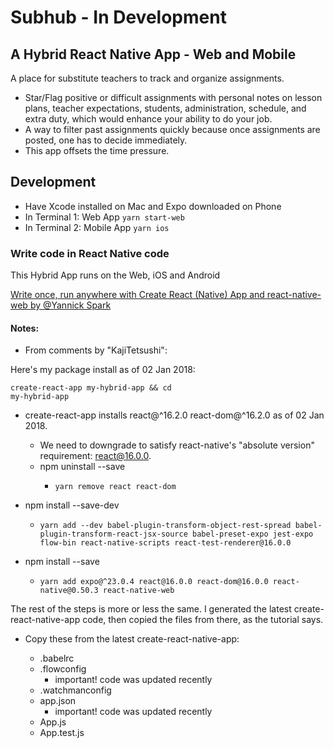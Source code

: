 # Subhub - In Development
## A Hybrid React Native App - Web and Mobile

A place for substitute teachers to track and organize assignments. 
* Star/Flag positive or difficult assignments with personal notes on lesson plans, teacher expectations, students, administration, schedule, and extra duty, which would enhance your ability to do your job. 
* A way to filter past assignments quickly because once assignments are posted, one has to decide immediately. 
* This app offsets the time pressure.

## Development
* Have Xcode installed on Mac and Expo downloaded on Phone
* In Terminal 1: Web App
<code>yarn start-web </code>
* In Terminal 2: Mobile App
<code>yarn ios</code>

### Write code in React Native code
This Hybrid App runs on the Web, iOS and Android

[Write once, run anywhere with Create React (Native) App and react-native-web by @Yannick Spark](https://sparkyspace.com/write-once-run-anywhere-with-create-react-native-app-and-react-native-web/#comment-3688417951)

#### Notes:
* From comments by "KajiTetsushi":

Here's my package install as of 02 Jan 2018:

<code>create-react-app my-hybrid-app && cd my-hybrid-app</code>

* create-react-app installs react@^16.2.0 react-dom@^16.2.0 as of 02 Jan 2018.
  * We need to downgrade to satisfy react-native's "absolute version" requirement: react@16.0.0.
  * npm uninstall --save
    - ```
      yarn remove react react-dom
      ```

* npm install --save-dev
  * ```
    yarn add --dev babel-plugin-transform-object-rest-spread babel-plugin-transform-react-jsx-source babel-preset-expo jest-expo flow-bin react-native-scripts react-test-renderer@16.0.0
    ```

* npm install --save
  * ```
    yarn add expo@^23.0.4 react@16.0.0 react-dom@16.0.0 react-native@0.50.3 react-native-web
    ```
The rest of the steps is more or less the same. I generated the latest create-react-native-app code, then copied the files from there, as the tutorial says.

* Copy these from the latest create-react-native-app:

  * .babelrc
  * .flowconfig       
    - important! code was updated recently 
  * .watchmanconfig
  * app.json          
    - important! code was updated recently
  * App.js
  * App.test.js 
